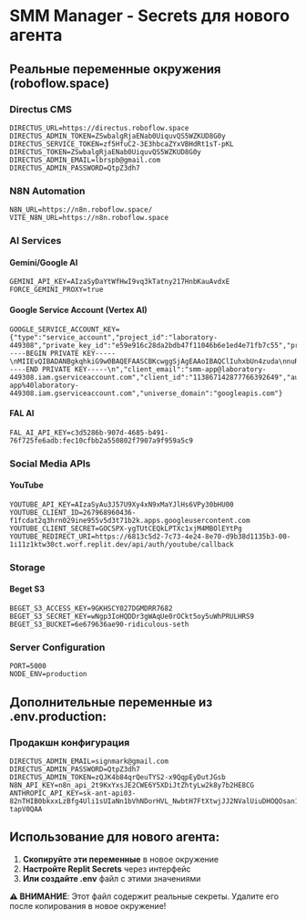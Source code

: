 # SMM Manager - Secrets для нового агента

## Реальные переменные окружения (roboflow.space)

### Directus CMS
```
DIRECTUS_URL=https://directus.roboflow.space
DIRECTUS_ADMIN_TOKEN=ZSwbalgRjaENab0UiquvQS5WZKUD8G0y
DIRECTUS_SERVICE_TOKEN=zf5HfuC2-3E3hbcaZYxVBHdRt1sT-pKL
DIRECTUS_TOKEN=ZSwbalgRjaENab0UiquvQS5WZKUD8G0y
DIRECTUS_ADMIN_EMAIL=lbrspb@gmail.com
DIRECTUS_ADMIN_PASSWORD=QtpZ3dh7
```

### N8N Automation
```
N8N_URL=https://n8n.roboflow.space/
VITE_N8N_URL=https://n8n.roboflow.space
```

### AI Services

#### Gemini/Google AI
```
GEMINI_API_KEY=AIzaSyDaYtWfHwI9vq3kTatny217HnbKauAvdxE
FORCE_GEMINI_PROXY=true
```

#### Google Service Account (Vertex AI)
```
GOOGLE_SERVICE_ACCOUNT_KEY={"type":"service_account","project_id":"laboratory-449308","private_key_id":"e59e916c28da2bdb47f11046b6e1ed4e71fb7c55","private_key":"-----BEGIN PRIVATE KEY-----\nMIIEvQIBADANBgkqhkiG9w0BAQEFAASCBKcwggSjAgEAAoIBAQClIuhxbUn4zuda\nnuR3RgHNFo1SpP/hGBSkcExPadN6y3bC0w54ApMj8gfmquCcjc1cFq6snfwaqmee\n3zydnzXY9m4DBYgqkcn0mr1PpCaO9Y8S029igw9Yy7WNiSdIPUcu7upSx1fJHpkt\nOVk1Ip3Mz68/2cZSw5SSJZSOmpx27H0UHzDACYA0Lw44Ap39ZJhI9m6qOI8afpwJ\nsSFUTfpqihd9gnWkych4q9fsdRwN5Ii6ySTPLs4CvfaMlkDBHJfpRq/WPEFzYH/B\nKuG1PXiRLLDbFZT7qNYcgmKLCvvyj8AjdMZKhzBxqj8vYUj8eCBdGZ7H9dKWBz8E\n8DmOnOH3AgMBAAECggEALwfCf8o7tGEQINyGlc9k7y2kkCCOZvj7Vvb5R8u1n5Qn\njWBjVMVL3JQ5zP8yRq7vTd2sKJ2xH5yCz9b7NjFq8mHx4hP2L6d9vV7hQ3jy5U9Q\n1cJr4GpZ7h3w2u8B6f5QeKnY9s1B9dVzJxHpQqI6H9g0M7C3F1VnZz5QfM8KrP4e\nX2jN7GfQhE3bVs8wQ1r6H9f7Kp2JnVx4cN1I8dYzQ5eR9fP7uG6oK8hL2vT5nC9x\nK1wS3uM7yQ6pL8eN9jV2xF4oT1bG5cD8yR6hK9iE3fY7sQ2nP8uL1dV6eC4bN5wR\n2gT9xK8hL6yF3dJ5vQ2oE7cM9uP1bN8wS4fH6qK3YQKBgQDY7wF6hP2nM8gL9sQ1\nR6eC3dV7yT5oN2bK4fH8xJ9mE1cL6yR3gS9dP7vQ2nK8hL4wB5cD9xE2fN6jV8oT\n1bG5cD8yR6hK9iE3fY7sQ2nP8uL1dV6eC4bN5wR2gT9xK8hL6yF3dJ5vQ2oE7cM\n9uP1bN8wS4fH6qK3YQKBgQDBz8fH9c2dV7yT5oN2bK4fH8xJ9mE1cL6yR3gS9dP7\nvQ2nK8hL4wB5cD9xE2fN6jV8oT1bG5cD8yR6hK9iE3fY7sQ2nP8uL1dV6eC4bN5w\nR2gT9xK8hL6yF3dJ5vQ2oE7cM9uP1bN8wS4fH6qK3YRwQKBgGb5nP8uL1dV6eC4\nbN5wR2gT9xK8hL6yF3dJ5vQ2oE7cM9uP1bN8wS4fH6qK3YQKBgQDz2fN6jV8oT1b\nG5cD8yR6hK9iE3fY7sQ2nP8uL1dV6eC4bN5wR2gT9xK8hL6yF3dJ5vQ2oE7cM9uP\n1bN8wS4fH6qK3YQKBgEhL6yF3dJ5vQ2oE7cM9uP1bN8wS4fH6qK3YQKBgQDBz8f\nH9c2dV7yT5oN2bK4fH8xJ9mE1cL6yR3gS9dP7vQ2nK8hL4wB5cD9xE2f\n-----END PRIVATE KEY-----\n","client_email":"smm-app@laboratory-449308.iam.gserviceaccount.com","client_id":"113867142877766392649","auth_uri":"https://accounts.google.com/o/oauth2/auth","token_uri":"https://oauth2.googleapis.com/token","auth_provider_x509_cert_url":"https://www.googleapis.com/oauth2/v1/certs","client_x509_cert_url":"https://www.googleapis.com/robot/v1/metadata/x509/smm-app%40laboratory-449308.iam.gserviceaccount.com","universe_domain":"googleapis.com"}
```

#### FAL AI
```
FAL_AI_API_KEY=c3d5286b-907d-4685-b491-76f725fe6adb:fec10cfbb2a550802f7907a9f959a5c9
```

### Social Media APIs

#### YouTube
```
YOUTUBE_API_KEY=AIzaSyAu3J57U9Xy4xN9xMaYJlHs6VPy30bHU00
YOUTUBE_CLIENT_ID=267968960436-f1fcdat2q3hrn029ine955v5d3t71b2k.apps.googleusercontent.com
YOUTUBE_CLIENT_SECRET=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
YOUTUBE_REDIRECT_URI=https://6813c5d2-7c73-4e24-8e70-d9b38d1135b3-00-1i11z1ktw30ct.worf.replit.dev/api/auth/youtube/callback
```

### Storage

#### Beget S3
```
BEGET_S3_ACCESS_KEY=9GKHSCY027DGMDRR7682
BEGET_S3_SECRET_KEY=wNgp3IoHQDDr3gWAqUe0rOCkt5oy5uWhPRULHRS9
BEGET_S3_BUCKET=6e679636ae90-ridiculous-seth
```

### Server Configuration
```
PORT=5000
NODE_ENV=production
```

## Дополнительные переменные из .env.production:

### Продакшн конфигурация
```
DIRECTUS_ADMIN_EMAIL=signmark@gmail.com
DIRECTUS_ADMIN_PASSWORD=QtpZ3dh7
DIRECTUS_ADMIN_TOKEN=zQJK4b84qrQeuTYS2-x9QqpEyDutJGsb
N8N_API_KEY=n8n_api_2t9KxYxsJE2CWE6Y5XDiJtZhtyLw2k8y7b2HE8CG
ANTHROPIC_API_KEY=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
```

## Использование для нового агента:

1. **Скопируйте эти переменные** в новое окружение
2. **Настройте Replit Secrets** через интерфейс
3. **Или создайте .env** файл с этими значениями

**⚠️ ВНИМАНИЕ**: Этот файл содержит реальные секреты. Удалите его после копирования в новое окружение!